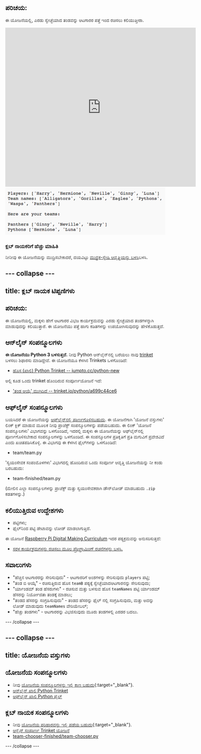 ## ಪರಿಚಯ:

ಈ ಯೋಜನೆಯಲ್ಲಿ, ಎರಡು ಸ್ವೇಚ್ಛೆಯಾದ ತಂಡವನ್ನು ಆಟಗಾರರ ಪತ್ತೆ ಇಂದ ರಚಿಸಲು ಕಲಿಯುತ್ತೀರಾ.

<div class="trinket">
  <iframe src="https://trinket.io/embed/python/a699c44ce6?outputOnly=true&start=result" width="600" height="500" frameborder="0" marginwidth="0" marginheight="0" allowfullscreen>
  </iframe>
  <img src="images/team-finished.png">
</div>

### ಕ್ಲಬ್ ನಾಯಕರಿಗೆ ಹೆಚ್ಚು ಮಾಹಿತಿ

ನೀನೀವು ಈ ಯೋಜನೆಯನ್ನು ಮುದ್ರಿಸಬೇಕಾದರೆ, ದಯವಿಟ್ಟು [ಮುದ್ರಕ-ಸ್ನೇಹಿ ಆವೃತ್ತಿಯನ್ನು ಬಳಸಿ](https://projects.raspberrypi.org/kn-IN/projects/team-chooser/print)ಬಳಸಿ.

--- collapse ---
---
title: ಕ್ಲಬ್ ನಾಯಕ ಟಿಪ್ಪಣಿಗಳು
---

## ಪರಿಚಯ:

ಈ ಯೋಜನೆಯಲ್ಲಿ, ಮಕ್ಕಳು ಹೇಗೆ ಆಟಗಾರರ ವಿಭಜ ಕಾರ್ಯಕ್ರಮವನ್ನು ಎರಡು ಸ್ವೇಚ್ಛೆಯಾದ ತಂಡಗಳನ್ನಾಗಿ ಮಾಡುವುದನ್ನು ಕಲಿಯುತ್ತಾರೆ. ಈ ಯೋಜನೆಯು ಪತ್ತೆ ಹಾಗು ಕಡಿತಗಳನ್ನು ಉಪಯೋಗಿಸುವುದನ್ನು ಹೇಳಿಕೊಡುತ್ತದೆ.

## ಆನ್‌ಲೈನ್ ಸಂಪನ್ಮೂಲಗಳು

**ಈ ಯೋಜನೆಯು Python 3 ಬಳಸುತ್ತದೆ.** ನೀವು Python ಆನ್‌ಲೈನ್‌ನಲ್ಲಿ ಬರೆಯಲು ನಾವು [trinket](https://trinket.io/) ಬಳಸಲು ಶಿಫಾರಸು ಮಾಡಿದ್ದೇವೆ. ಈ ಯೋಜನೆಯೂ ಕೆಳಗಿನ Trinkets ಒಳಗೊಂಡಿದೆ:

* [ಹೊಸ (ಖಾಲಿ) Python Trinket -- jumpto.cc/python-new](http://jumpto.cc/python-new)

ಅಲ್ಲಿ ಕೂಡ ಒಂದು trinket ಹೊಂದಿರುವ ಸಂಪೂರ್ಣಯೋಜನೆ ಇದೆ:

* ['ತಂಡ ಆಯ್ಕೆ' ಮುಗಿದಿದೆ -- trinket.io/python/a699c44ce6](https://trinket.io/python/a699c44ce6)

## ಆಫ್‌ಲೈನ್ ಸಂಪನ್ಮೂಲಗಳು

ಬಯಸಿದರೆ ಈ ಯೋಜನೆಯನ್ನು [ಆಫ್‌ಲೈನ್‌ನಲ್ಲಿ ಪೂರ್ಣಗೊಳಿಸಬಹುದು](https://www.codeclubprojects.org/en-GB/resources/python-working-offline/). ಈ ಯೋಜನೆಗಾಗಿ 'ಯೋಜನೆ ವಸ್ತುಗಳು' ಲಿಂಕ್ ಕ್ಲಿಕ್ ಮಾಡುವ ಮೂಲಕ ನೀವು ಪ್ರಾಜೆಕ್ಟ್ ಸಂಪನ್ಮೂಲಗಳನ್ನು ಪಡೆಯಬಹುದು. ಈ ಲಿಂಕ್ 'ಯೋಜನೆ ಸಂಪನ್ಮೂಲಗಳು' ವಿಭಾಗವನ್ನು ಒಳಗೊಂಡಿದೆ, ಇದರಲ್ಲಿ ಮಕ್ಕಳು ಈ ಯೋಜನೆಯನ್ನು ಆಫ್‌ಲೈನ್‌ನಲ್ಲಿ ಪೂರ್ಣಗೊಳಿಸಬೇಕಾದ ಸಂಪನ್ಮೂಲಗಳನ್ನು ಒಳಗೊಂಡಿದೆ. ಈ ಸಂಪನ್ಮೂಲಗಳ ಪ್ರತಿಕೃತಿಗೆ ಪ್ರತಿ ಮಗುವಿಗೆ ಪ್ರವೇಶವಿದೆ ಎಂದು ಖಚಿತಪಡಿಸಿಕೊಳ್ಳಿ. ಈ ವಿಭಾಗವು ಈ ಕೆಳಗಿನ ಫೈಲ್‌ಗಳನ್ನು ಒಳಗೊಂಡಿದೆ:

* team/team.py

'ಸ್ವಯಂಸೇವಕ ಸಂಪಂಮೊಳಗಳು' ವಿಭಾಗದಲ್ಲಿ ಹೊಂದಿರುವ ಒಂದು ಸಂಪೂರ್ಣ ಆವೃತ್ತಿ ಯೋಜನೆಯನ್ನು ನೀ ಕಂಡು ಬರಬಹುದು:

* team-finished/team.py

(ಮೇಲಿನ ಎಲ್ಲಾ ಸಂಪನ್ಮೂಲಗಳನ್ನು ಪ್ರಾಜೆಕ್ಟ್ ಮತ್ತು ಸ್ವಯಂಸೇವಕರಾಗಿ ಡೌನ್‌ಲೋಡ್ ಮಾಡಬಹುದು `.zip` ಕಡತಗಳನ್ನು.)

## ಕಲಿಯುತ್ತಿರುವ ಉದ್ದೇಶಗಳು

* ಪಟ್ಟಿಗಳು;
* ಫೈಲ್‌ನಿಂದ ಪಟ್ಟಿ ಡೇಟಾವನ್ನು ಲೋಡ್ ಮಾಡಲಾಗುತ್ತಿದೆ.

ಈ ಯೋಜನೆ [Raspberry Pi Digital Making Curriculum](https://rpf.io/curriculum) ಇದರ ಪಠ್ಯಕ್ರಮವನ್ನು ಅನುಸರಿಸುತ್ತದೆ:

* [ಸರಳ ಕಾರ್ಯಕ್ರಮಗಳನ್ನು ರಚಿಸಲು ಮೂಲ ಪ್ರೋಗ್ರಾಮಿಂಗ್ ರಚನೆಗಳನ್ನು ಬಳಸಿ.](https://www.raspberrypi.org/curriculum/programming/creator)

## ಸವಾಲುಗಳು

* "ಹೆಚ್ಚಿನ ಆಟಗಾರರನ್ನು ಸೇರಿಸುವುದು" - ಆಟಗಾರರಿಗೆ ಅಂಶಗಳನ್ನು ಸೇರಿಸುವುದು `players` ಪಟ್ಟಿ;
* "ತಂಡ ಬಿ ಆಯ್ಕೆ" - ರಚಿಸುತ್ತಿರುವ ಹೊಸ `teamB` ಪಠ್ಯಕ್ಕೆ ಸ್ವೇಚ್ಛೆಯಾದಆಟಗಾರನನ್ನು ಸೇರಿಸುವುದು;
* "ರ್ಯಾಂಡಮ್ ತಂಡ ಹೆಸರುಗಳು" - ರಚಿಸುವ ಮತ್ತು ಬಳಸುವ ಹೊಸ `teamNames` ಪಟ್ಟಿ ರ್ಯಾಂಡಮ್ ಹೆಸರನ್ನು ನಿರ್ಯೋಜಿತಾ ತಂಡಕ್ಕೆ ಮಾಡಲು;
* "ತಂಡದ ಹೆಸರನ್ನು ಸಂಗ್ರಹಿಸುವುದು" - ತಂಡದ ಹೆಸರನ್ನು ಫೈಲ್ ನಲ್ಲಿ ಸಂಗ್ರಹಿಸುವುದು, ಮತ್ತು ಅದನ್ನು ಲೋಡ್ ಮಾಡುವುದು `teamNames` ವೇರಿಯೇಬಲ್;
* "ಹೆಚ್ಚು ತಂಡಗಳು" - ಆಟಗಾರರನ್ನು ವಿಭಜಿಸುವುದು ಮೂರು ತಂಡಗಳಲ್ಲಿ ಎರಡರ ಬದಲು.

--- /collapse ---

--- collapse ---
---
title: ಯೋಜನೆಯ ವಸ್ತುಗಳು
---

## ಯೋಜನೆಯ ಸಂಪನ್ಮೂಲಗಳು

* ನೀವು [ಯೋಜನೆಯ ಸಂಪನ್ಮೂಲಗಳನ್ನು ಇಲ್ಲಿ ಕಾಣ ಬಹುದು](https://rpf.io/p/kn-IN/team-chooser-go){:target="_blank"}.
* [ಆನ್‌ಲೈನ್ ಖಾಲಿ Python Trinket](http://jumpto.cc/python-new)
* [ಆಫ್‌ಲೈನ್ ಖಾಲಿ Python ಫೈಲ್](resources/new-new.py)

## ಕ್ಲಬ್ ನಾಯಕ ಸಂಪನ್ಮೂಲಗಳು

* ನೀವು [ಯೋಜನೆಯ ಪರಿಹಾರವನ್ನು ಇಲ್ಲಿ ಪಡೆಯ ಬಹುದು](https://rpf.io/p/kn-IN/team-chooser-get){:target="_blank"}.
* [ಆನ್ಲೈನ್ ಸಂಪೂರ್ಣ Trinket ಯೋಜನೆ](https://trinket.io/python/a699c44ce6)
* [team-chooser-finished/team-chooser.py](resources/team-chooser-finished-team-chooser.py)

--- /collapse ---